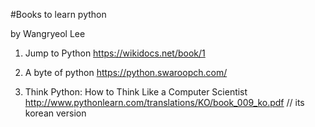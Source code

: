 #Books to learn python

by Wangryeol Lee

 1. Jump to Python
 https://wikidocs.net/book/1
 
 2. A byte of python
 https://python.swaroopch.com/
 
 3. Think Python: How to Think Like a Computer Scientist
 http://www.pythonlearn.com/translations/KO/book_009_ko.pdf
 // its korean version
